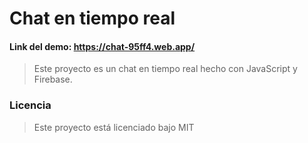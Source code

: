# Chat en tiempo real

#### Link del demo: <https://chat-95ff4.web.app/>

> Este proyecto es un chat en tiempo real hecho con JavaScript y Firebase.


### Licencia

> Este proyecto está licenciado bajo MIT
